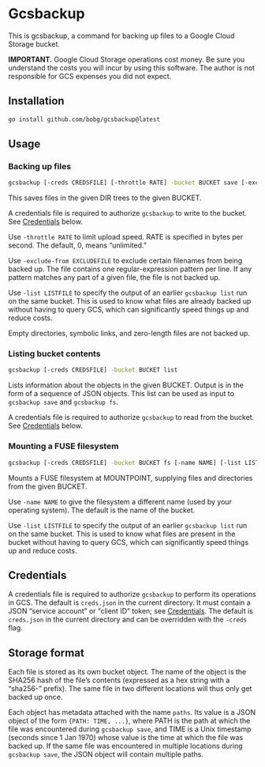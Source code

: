 # Gcsbackup

This is gcsbackup, a command for backing up files to a Google Cloud Storage bucket.

**IMPORTANT.** Google Cloud Storage operations cost money.
Be sure you understand the costs you will incur by using this software.
The author is not responsible for GCS expenses you did not expect.

## Installation

```sh
go install github.com/bobg/gcsbackup@latest
```

## Usage

### Backing up files

```sh
gcsbackup [-creds CREDSFILE] [-throttle RATE] -bucket BUCKET save [-exclude-from EXCLUDEFILE] [-list LISTFILE] DIR1 DIR2 ...
```

This saves files in the given DIR trees to the given BUCKET.

A credentials file is required to authorize `gcsbackup` to write to the bucket.
See [Credentials](#credentials) below.

Use `-throttle RATE` to limit upload speed.
RATE is specified in bytes per second.
The default, 0, means “unlimited.”

Use `-exclude-from EXCLUDEFILE` to exclude certain filenames from being backed up.
The file contains one regular-expression pattern per line.
If any pattern matches any part of a given file,
the file is not backed up.

Use `-list LISTFILE` to specify the output of an earlier `gcsbackup list` run on the same bucket.
This is used to know what files are already backed up without having to query GCS,
which can significantly speed things up and reduce costs.

Empty directories, symbolic links, and zero-length files are not backed up.

### Listing bucket contents

```sh
gcsbackup [-creds CREDSFILE] -bucket BUCKET list
```

Lists information about the objects in the given BUCKET.
Output is in the form of a sequence of JSON objects.
This list can be used as input to `gcsbackup save` and `gcsbackup fs`.

A credentials file is required to authorize `gcsbackup` to read from the bucket.
See [Credentials](#credentials) below.

### Mounting a FUSE filesystem

```sh
gcsbackup [-creds CREDSFILE] -bucket BUCKET fs [-name NAME] [-list LISTFILE] MOUNTPOINT
```

Mounts a FUSE filesystem at MOUNTPOINT,
supplying files and directories from the given BUCKET.

Use `-name NAME` to give the filesystem a different name
(used by your operating system).
The default is the name of the bucket.

Use `-list LISTFILE` to specify the output of an earlier `gcsbackup list` run on the same bucket.
This is used to know what files are present in the bucket without having to query GCS,
which can significantly speed things up and reduce costs.

## Credentials

A credentials file is required to authorize `gcsbackup` to perform its operations in GCS.
The default is `creds.json` in the current directory.
It must contain a JSON “service account” or “client ID” token;
see [Credentials](https://cloud.google.com/docs/authentication#credentials).
The default is `creds.json` in the current directory
and can be overridden with the `-creds` flag.

## Storage format

Each file is stored as its own bucket object.
The name of the object is the SHA256 hash of the file’s contents
(expressed as a hex string with a “sha256-” prefix).
The same file in two different locations will thus only get backed up once.

Each object has metadata attached with the name `paths`.
Its value is a JSON object of the form `{PATH: TIME, ...}`,
where PATH is the path at which the file was encountered during `gcsbackup save`,
and TIME is a Unix timestamp (seconds since 1 Jan 1970)
whose value is the time at which the file was backed up.
If the same file was encountered in multiple locations during `gcsbackup save`,
the JSON object will contain multiple paths.
